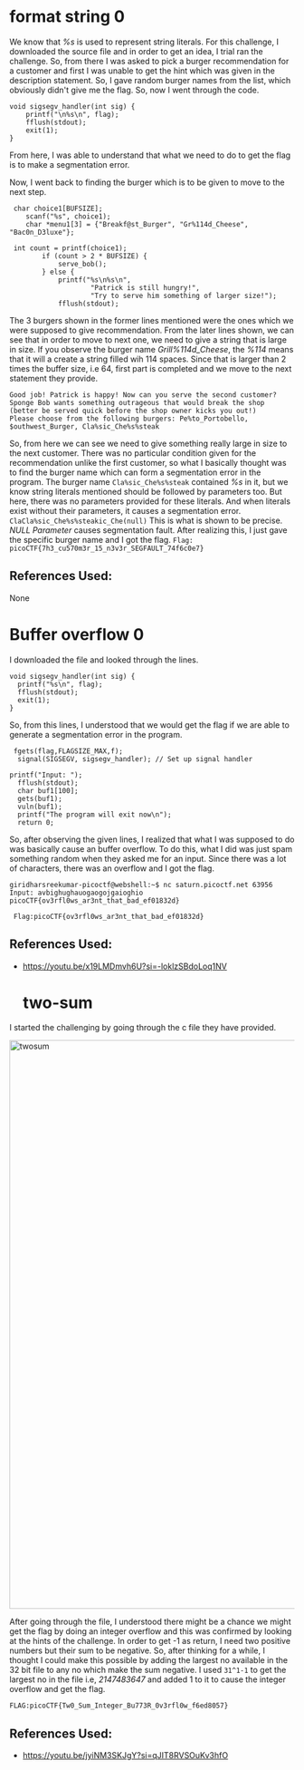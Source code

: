 # format string 0
We know that *%s* is used to represent string literals. 
	For this challenge, I downloaded the source file and in order to get an idea, I trial ran the challenge. So, from there I was asked to pick a burger recommendation for a customer and first I was unable to get the hint which was given in the description statement. So, I gave random burger names from the list, which obviously didn't give me the flag. So, now I went through the code.
```
void sigsegv_handler(int sig) {
    printf("\n%s\n", flag);
    fflush(stdout);
    exit(1);
}
```

From here, I was able to understand that what we need to do to get the flag is to make a segmentation error.

Now, I went back to finding the burger which is to be given to move to the next step.
```
 char choice1[BUFSIZE];
    scanf("%s", choice1);
    char *menu1[3] = {"Breakf@st_Burger", "Gr%114d_Cheese", "Bac0n_D3luxe"};
```

```
 int count = printf(choice1);
        if (count > 2 * BUFSIZE) {
            serve_bob();
        } else {
            printf("%s\n%s\n",
                    "Patrick is still hungry!",
                    "Try to serve him something of larger size!");
            fflush(stdout);
```

The 3 burgers shown in the former lines mentioned were the ones which we were supposed to give recommendation. From the later lines shown, we can see that in order to move to next one, we need to give a string that is large in size. If you observe the burger name *Grill%114d_Cheese*, the *%114* means that it will a create a string filled wih 114 spaces. Since that is larger than 2 times the buffer size, i.e 64, first part is completed and we move to the next statement they provide.

```
Good job! Patrick is happy! Now can you serve the second customer?
Sponge Bob wants something outrageous that would break the shop (better be served quick before the shop owner kicks you out!)
Please choose from the following burgers: Pe%to_Portobello, $outhwest_Burger, Cla%sic_Che%s%steak
```

So, from here we can see we need to give something really large in size to the next customer. There was no particular condition given for the recommendation unlike the first customer, so what I basically thought was to find the burger name which can form a segmentation error in the program.
	The burger name `Cla%sic_Che%s%steak` contained  *%s* in it, but we know string literals mentioned should be followed by parameters too. But here, there was no parameters provided for these literals. And when literals exist without their parameters, it causes a segmentation error. 
`ClaCla%sic_Che%s%steakic_Che(null)` This is what is shown to be precise. *NULL Parameter* causes segmentation fault.
	After realizing this, I just gave the specific burger name  and I got the flag.
`Flag: picoCTF{7h3_cu570m3r_15_n3v3r_SEGFAULT_74f6c0e7} `

## References Used:
None


# Buffer overflow 0
I downloaded the file and looked through the lines.
```
void sigsegv_handler(int sig) {
  printf("%s\n", flag);
  fflush(stdout);
  exit(1);
}
```
So, from this lines, I understood that we would get the flag if we are able to generate a segmentation error in the program.
```
 fgets(flag,FLAGSIZE_MAX,f);
  signal(SIGSEGV, sigsegv_handler); // Set up signal handler
```

```
printf("Input: ");
  fflush(stdout);
  char buf1[100];
  gets(buf1); 
  vuln(buf1);
  printf("The program will exit now\n");
  return 0;
```
So, after observing the given lines, I realized that what I was supposed to do was basically cause an buffer overflow. To do this, what I did was just spam something random when they asked me for an input. Since there was a lot of characters, there was an overflow and I got the flag.

```
giridharsreekumar-picoctf@webshell:~$ nc saturn.picoctf.net 63956
Input: avbighughauogaogojgaioghio
picoCTF{ov3rfl0ws_ar3nt_that_bad_ef01832d}
```

` Flag:picoCTF{ov3rfl0ws_ar3nt_that_bad_ef01832d}`

## References Used:
- https://youtu.be/x19LMDmvh6U?si=-loklzSBdoLoq1NV


  # two-sum
I started the challenging by going through the c file they have provided.

<img width="1004" alt="twosum" src="https://github.com/user-attachments/assets/38f8c381-02e8-489a-9fdd-6edf41dd60ed" />


After going through the file, I understood there might be a chance we might get the flag by doing an integer overflow and this was confirmed by looking at the hints of the challenge.
	In order to get -1 as return, I need two positive numbers but their sum to be negative. So, after thinking for a while, I thought I could make this possible by adding the largest no available in the 32 bit file to any no which make the sum negative.
I used `31^1-1` to get the largest no in the file i.e, *2147483647* and added 1 to it to cause the integer overflow and get the flag.

`FLAG:picoCTF{Tw0_Sum_Integer_Bu773R_0v3rfl0w_f6ed8057}`

## References Used:
- https://youtu.be/jyiNM3SKJgY?si=qJIT8RVSOuKv3hfO


